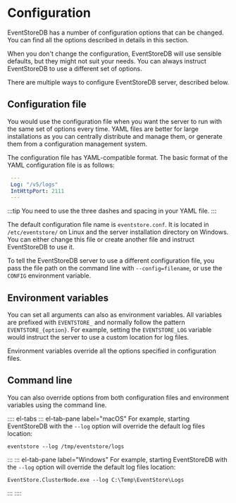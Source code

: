 # Configuration

EventStoreDB has a number of configuration options that can be changed. You can find all the options described in details in this section.

When you don't change the configuration, EventStoreDB will use sensible defaults, but they might not suit your needs. You can always instruct EventStoreDB to use a different set of options.

There are multiple ways to configure EventStoreDB server, described below.

## Configuration file

You would use the configuration file when you want the server to run with the same set of options every time. YAML files are better for large installations as you can centrally distribute and manage them, or generate them from a configuration management system.

The configuration file has YAML-compatible format. The basic format of the YAML configuration file is as follows:

```yaml
 ---
 Log: "/v5/logs"
 IntHttpPort: 2111
 --- 
```

:::tip
You need to use the three dashes and spacing in your YAML file.
:::

The default configuration file name is `eventstore.conf`. It is located in `/etc/eventstore/` on Linux and the server installation directory on Windows. You can either change this file or create another file and instruct EventStoreDB to use it.

To tell the EventStoreDB server to use a different configuration file, you pass the file path on the command line with `--config=filename`, or use the `CONFIG` environment variable.

## Environment variables

You can set all arguments can also as environment variables. All variables are prefixed with `EVENTSTORE_` and normally follow the pattern `EVENTSTORE_{option}`. For example, setting the `EVENTSTORE_LOG` variable would instruct the server to use a custom location for log files.

Environment variables override all the options specified in configuration files.

## Command line

You can also override options from both configuration files and environment variables using the command line.

:::: el-tabs
::: el-tab-pane label="macOS"
For example, starting EventStoreDB with the `--log` option will override the default log files location:

```
eventstore --log /tmp/eventstore/logs
```
:::
::: el-tab-pane label="Windows"
For example, starting EventStoreDB with the `--log` option will override the default log files location:

```
EventStore.ClusterNode.exe --log C:\Temp\EventStore\Logs
```
:::
::::

